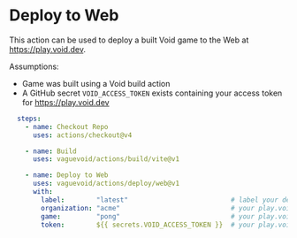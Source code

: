 # Deploy to Web

This action can be used to deploy a built Void game to the Web at https://play.void.dev.

Assumptions:
  * Game was built using a Void build action
  * A GitHub secret `VOID_ACCESS_TOKEN` exists containing your access token for https://play.void.dev

```yaml
  steps:
    - name: Checkout Repo
      uses: actions/checkout@v4

    - name: Build
      uses: vaguevoid/actions/build/vite@v1

    - name: Deploy to Web
      uses: vaguevoid/actions/deploy/web@v1
      with:
        label:        "latest"                          # label your deploy
        organization: "acme"                            # your play.void.dev organization name
        game:         "pong"                            # your play.void.dev game name
        token:        ${{ secrets.VOID_ACCESS_TOKEN }}  # your play.void.dev personal access token
```
